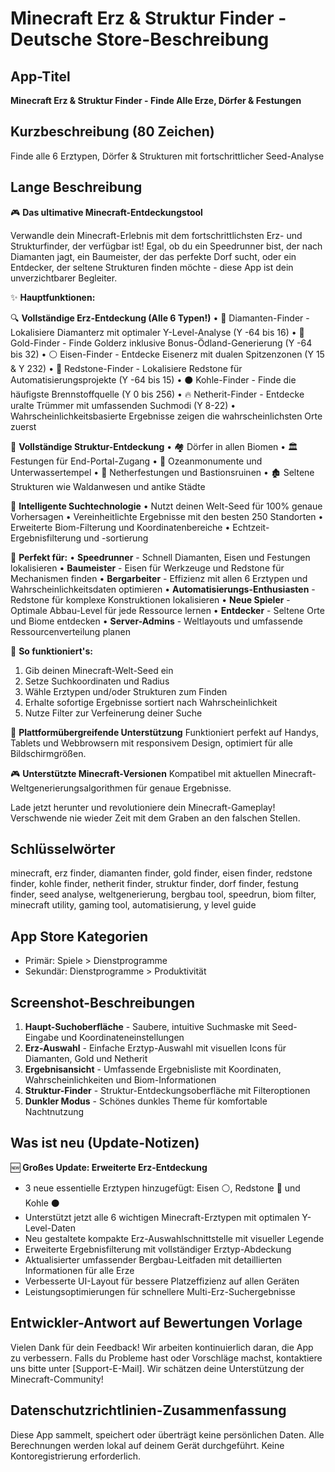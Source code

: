 # Minecraft Erz & Struktur Finder - Deutsche Store-Beschreibung

## App-Titel
**Minecraft Erz & Struktur Finder - Finde Alle Erze, Dörfer & Festungen**

## Kurzbeschreibung (80 Zeichen)
Finde alle 6 Erztypen, Dörfer & Strukturen mit fortschrittlicher Seed-Analyse

## Lange Beschreibung

🎮 **Das ultimative Minecraft-Entdeckungstool**

Verwandle dein Minecraft-Erlebnis mit dem fortschrittlichsten Erz- und Strukturfinder, der verfügbar ist! Egal, ob du ein Speedrunner bist, der nach Diamanten jagt, ein Baumeister, der das perfekte Dorf sucht, oder ein Entdecker, der seltene Strukturen finden möchte - diese App ist dein unverzichtbarer Begleiter.

✨ **Hauptfunktionen:**

🔍 **Vollständige Erz-Entdeckung (Alle 6 Typen!)**
• 💎 Diamanten-Finder - Lokalisiere Diamanterz mit optimaler Y-Level-Analyse (Y -64 bis 16)
• 🏅 Gold-Finder - Finde Golderz inklusive Bonus-Ödland-Generierung (Y -64 bis 32)
• ⚪ Eisen-Finder - Entdecke Eisenerz mit dualen Spitzenzonen (Y 15 & Y 232)
• 🔴 Redstone-Finder - Lokalisiere Redstone für Automatisierungsprojekte (Y -64 bis 15)
• ⚫ Kohle-Finder - Finde die häufigste Brennstoffquelle (Y 0 bis 256)
• 🔥 Netherit-Finder - Entdecke uralte Trümmer mit umfassenden Suchmodi (Y 8-22)
• Wahrscheinlichkeitsbasierte Ergebnisse zeigen die wahrscheinlichsten Orte zuerst

🏰 **Vollständige Struktur-Entdeckung**
• 🏘️ Dörfer in allen Biomen
• 🏛️ Festungen für End-Portal-Zugang
• 🌊 Ozeanmonumente und Unterwassertempel
• 🏯 Netherfestungen und Bastionsruinen
• 🏚️ Seltene Strukturen wie Waldanwesen und antike Städte

🎯 **Intelligente Suchtechnologie**
• Nutzt deinen Welt-Seed für 100% genaue Vorhersagen
• Vereinheitlichte Ergebnisse mit den besten 250 Standorten
• Erweiterte Biom-Filterung und Koordinatenbereiche
• Echtzeit-Ergebnisfilterung und -sortierung

🚀 **Perfekt für:**
• **Speedrunner** - Schnell Diamanten, Eisen und Festungen lokalisieren
• **Baumeister** - Eisen für Werkzeuge und Redstone für Mechanismen finden
• **Bergarbeiter** - Effizienz mit allen 6 Erztypen und Wahrscheinlichkeitsdaten optimieren
• **Automatisierungs-Enthusiasten** - Redstone für komplexe Konstruktionen lokalisieren
• **Neue Spieler** - Optimale Abbau-Level für jede Ressource lernen
• **Entdecker** - Seltene Orte und Biome entdecken
• **Server-Admins** - Weltlayouts und umfassende Ressourcenverteilung planen

🔧 **So funktioniert's:**
1. Gib deinen Minecraft-Welt-Seed ein
2. Setze Suchkoordinaten und Radius
3. Wähle Erztypen und/oder Strukturen zum Finden
4. Erhalte sofortige Ergebnisse sortiert nach Wahrscheinlichkeit
5. Nutze Filter zur Verfeinerung deiner Suche

📱 **Plattformübergreifende Unterstützung**
Funktioniert perfekt auf Handys, Tablets und Webbrowsern mit responsivem Design, optimiert für alle Bildschirmgrößen.

🎮 **Unterstützte Minecraft-Versionen**
Kompatibel mit aktuellen Minecraft-Weltgenerierungsalgorithmen für genaue Ergebnisse.

Lade jetzt herunter und revolutioniere dein Minecraft-Gameplay! Verschwende nie wieder Zeit mit dem Graben an den falschen Stellen.

## Schlüsselwörter
minecraft, erz finder, diamanten finder, gold finder, eisen finder, redstone finder, kohle finder, netherit finder, struktur finder, dorf finder, festung finder, seed analyse, weltgenerierung, bergbau tool, speedrun, biom filter, minecraft utility, gaming tool, automatisierung, y level guide

## App Store Kategorien
- Primär: Spiele > Dienstprogramme
- Sekundär: Dienstprogramme > Produktivität

## Screenshot-Beschreibungen
1. **Haupt-Suchoberfläche** - Saubere, intuitive Suchmaske mit Seed-Eingabe und Koordinateneinstellungen
2. **Erz-Auswahl** - Einfache Erztyp-Auswahl mit visuellen Icons für Diamanten, Gold und Netherit
3. **Ergebnisansicht** - Umfassende Ergebnisliste mit Koordinaten, Wahrscheinlichkeiten und Biom-Informationen
4. **Struktur-Finder** - Struktur-Entdeckungsoberfläche mit Filteroptionen
5. **Dunkler Modus** - Schönes dunkles Theme für komfortable Nachtnutzung

## Was ist neu (Update-Notizen)
🆕 **Großes Update: Erweiterte Erz-Entdeckung**
- 3 neue essentielle Erztypen hinzugefügt: Eisen ⚪, Redstone 🔴 und Kohle ⚫
- Unterstützt jetzt alle 6 wichtigen Minecraft-Erztypen mit optimalen Y-Level-Daten
- Neu gestaltete kompakte Erz-Auswahlschnittstelle mit visueller Legende
- Erweiterte Ergebnisfilterung mit vollständiger Erztyp-Abdeckung
- Aktualisierter umfassender Bergbau-Leitfaden mit detaillierten Informationen für alle Erze
- Verbesserte UI-Layout für bessere Platzeffizienz auf allen Geräten
- Leistungsoptimierungen für schnellere Multi-Erz-Suchergebnisse

## Entwickler-Antwort auf Bewertungen Vorlage
Vielen Dank für dein Feedback! Wir arbeiten kontinuierlich daran, die App zu verbessern. Falls du Probleme hast oder Vorschläge machst, kontaktiere uns bitte unter [Support-E-Mail]. Wir schätzen deine Unterstützung der Minecraft-Community!

## Datenschutzrichtlinien-Zusammenfassung
Diese App sammelt, speichert oder überträgt keine persönlichen Daten. Alle Berechnungen werden lokal auf deinem Gerät durchgeführt. Keine Kontoregistrierung erforderlich.